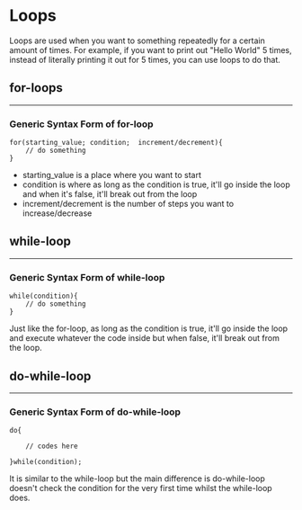 # Loops
Loops are used when you want to something repeatedly for a certain amount of times. For example, if you want to print out "Hello World" 5 times, instead of literally printing it out for 5 times, you can use loops to do that.

## for-loops

<hr>

### Generic Syntax Form of for-loop

```
for(starting_value; condition;  increment/decrement){
    // do something
}
```

<ul>
    <li>starting_value is a place where you want to start</li>
    <li>
        condition is where as long as the condition is true, it'll go inside the loop and when it's false, it'll break out from the loop
    </li>
    <li>
        increment/decrement is the number of steps you want to increase/decrease
    </li>
</ul>

## while-loop

<hr>

### Generic Syntax Form of while-loop

```
while(condition){
    // do something
}
```

Just like the for-loop, as long as the condition is true, it'll go inside the loop and execute whatever the code inside but when false, it'll break out from the loop.

## do-while-loop

<hr>

### Generic Syntax Form of do-while-loop

```
do{

    // codes here

}while(condition);
```
It is similar to the while-loop but the main difference is do-while-loop doesn't check the condition for the very first time whilst the while-loop does.